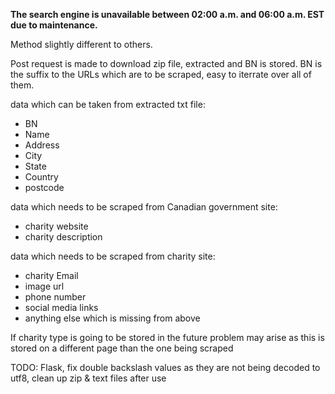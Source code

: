 **The search engine is unavailable between 02:00 a.m. and 06:00 a.m. EST due to maintenance.**

Method slightly different to others.

Post request is made to download zip file, extracted and BN is stored.
BN is the suffix to the URLs which are to be scraped, easy to iterrate over all of them.

data which can be taken from extracted txt file:

* BN
* Name
* Address
* City
* State
* Country
* postcode

data which needs to be scraped from Canadian government site:

* charity website
* charity description

data which needs to be scraped from charity site:

* charity Email
* image url
* phone number
* social media links
* anything else which is missing from above

If charity type is going to be stored in the future problem may arise as this is stored on a different page than the one being scraped

TODO: Flask, fix double backslash values as they are not being decoded to utf8, clean up zip & text files after use